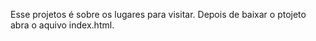 Esse projetos é sobre os lugares para visitar. Depois de baixar o ptojeto abra o aquivo index.html.
